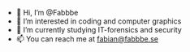 - 👋 Hi, I’m @Fabbbe
- 👀 I’m interested in coding and computer graphics
- 🌱 I’m currently studying IT-forensics and security
- 📫 You can reach me at fabian@fabbbe.se

<!---
Fabbbe/Fabbbe is a ✨ special ✨ repository because its `README.md` (this file) appears on your GitHub profile.
You can click the Preview link to take a look at your changes.
--->
